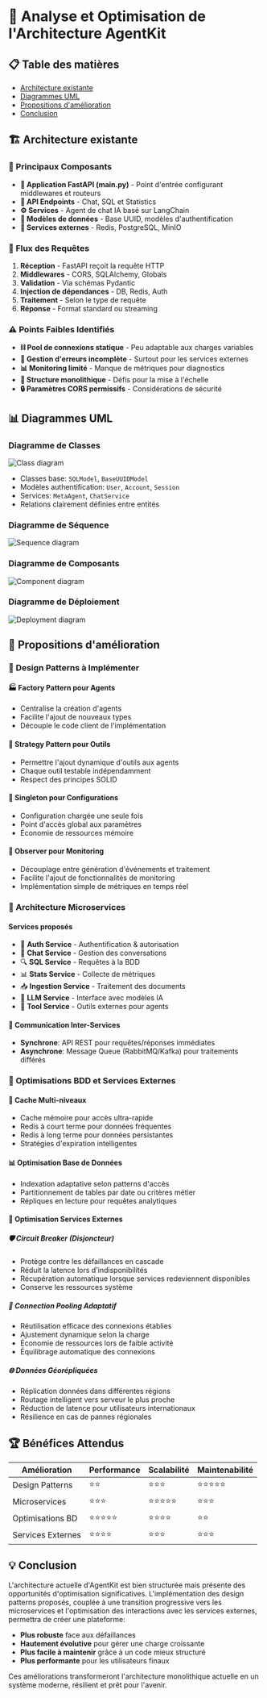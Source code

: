 # 🚀 Analyse et Optimisation de l'Architecture AgentKit

## 📋 Table des matières
- [Architecture existante](#architecture-existante)
- [Diagrammes UML](#diagrammes-uml)
- [Propositions d'amélioration](#propositions-damélioration)
- [Conclusion](#conclusion)

## 🏗️ Architecture existante

### 🧩 Principaux Composants
- **🚀 Application FastAPI (main.py)** - Point d'entrée configurant middlewares et routeurs
- **💬 API Endpoints** - Chat, SQL et Statistics
- **⚙️ Services** - Agent de chat IA basé sur LangChain
- **💾 Modèles de données** - Base UUID, modèles d'authentification
- **🔌 Services externes** - Redis, PostgreSQL, MinIO

### 🔄 Flux des Requêtes
1. **Réception** - FastAPI reçoit la requête HTTP
2. **Middlewares** - CORS, SQLAlchemy, Globals
3. **Validation** - Via schémas Pydantic
4. **Injection de dépendances** - DB, Redis, Auth
5. **Traitement** - Selon le type de requête
6. **Réponse** - Format standard ou streaming

### ⚠️ Points Faibles Identifiés
- **⛓️ Pool de connexions statique** - Peu adaptable aux charges variables
- **🚨 Gestion d'erreurs incomplète** - Surtout pour les services externes
- **📊 Monitoring limité** - Manque de métriques pour diagnostics
- **🏢 Structure monolithique** - Défis pour la mise à l'échelle
- **🔒 Paramètres CORS permissifs** - Considérations de sécurité

## 📊 Diagrammes UML

### Diagramme de Classes
![Class diagram](/pres_images/class_diagram.png)
- Classes base: `SQLModel`, `BaseUUIDModel`
- Modèles authentification: `User`, `Account`, `Session`
- Services: `MetaAgent`, `ChatService`
- Relations clairement définies entre entités

### Diagramme de Séquence
![Sequence diagram](/pres_images/sequence_diagram.png)


### Diagramme de Composants
![Component diagram](/pres_images/component_diagram.png)

### Diagramme de Déploiement
![Deployment diagram](/pres_images/deployment_diagram.png)

## 🌟 Propositions d'amélioration

### 🧩 Design Patterns à Implémenter

#### 🏭 Factory Pattern pour Agents
- Centralise la création d'agents
- Facilite l'ajout de nouveaux types
- Découple le code client de l'implémentation

#### 🔌 Strategy Pattern pour Outils
- Permettre l'ajout dynamique d'outils aux agents
- Chaque outil testable indépendamment
- Respect des principes SOLID

#### 🧠 Singleton pour Configurations
- Configuration chargée une seule fois
- Point d'accès global aux paramètres
- Économie de ressources mémoire

#### 🔄 Observer pour Monitoring
- Découplage entre génération d'événements et traitement
- Facilite l'ajout de fonctionnalités de monitoring
- Implémentation simple de métriques en temps réel

### 🔀 Architecture Microservices

#### Services proposés
- 🔐 **Auth Service** - Authentification & autorisation
- 💬 **Chat Service** - Gestion des conversations
- 🔍 **SQL Service** - Requêtes à la BDD
- 📊 **Stats Service** - Collecte de métriques
- 📥 **Ingestion Service** - Traitement des documents
- 🤖 **LLM Service** - Interface avec modèles IA
- 🧰 **Tool Service** - Outils externes pour agents

#### 🌉 Communication Inter-Services
- **Synchrone**: API REST pour requêtes/réponses immédiates
- **Asynchrone**: Message Queue (RabbitMQ/Kafka) pour traitements différés

### 💾 Optimisations BDD et Services Externes

#### 🔄 Cache Multi-niveaux
- Cache mémoire pour accès ultra-rapide
- Redis à court terme pour données fréquentes
- Redis à long terme pour données persistantes
- Stratégies d'expiration intelligentes

#### 📊 Optimisation Base de Données
- Indexation adaptative selon patterns d'accès
- Partitionnement de tables par date ou critères métier
- Répliques en lecture pour requêtes analytiques

#### 🔌 Optimisation Services Externes

##### 🛡️ Circuit Breaker (Disjoncteur)
- Protège contre les défaillances en cascade
- Réduit la latence lors d'indisponibilités
- Récupération automatique lorsque services redeviennent disponibles
- Conserve les ressources système

##### 🔄 Connection Pooling Adaptatif
- Réutilisation efficace des connexions établies
- Ajustement dynamique selon la charge
- Économie de ressources lors de faible activité
- Équilibrage automatique des connexions

##### 🌐 Données Géorépliquées
- Réplication données dans différentes régions
- Routage intelligent vers serveur le plus proche
- Réduction de latence pour utilisateurs internationaux
- Résilience en cas de pannes régionales

## 🏆 Bénéfices Attendus

| Amélioration | Performance | Scalabilité | Maintenabilité |
|--------------|-------------|-------------|----------------|
| Design Patterns | ⭐⭐ | ⭐⭐⭐ | ⭐⭐⭐⭐⭐ |
| Microservices | ⭐⭐⭐ | ⭐⭐⭐⭐⭐ | ⭐⭐⭐ |
| Optimisations BD | ⭐⭐⭐⭐⭐ | ⭐⭐⭐⭐ | ⭐⭐ |
| Services Externes | ⭐⭐⭐⭐ | ⭐⭐⭐ | ⭐⭐⭐ |

## 💡 Conclusion

L'architecture actuelle d'AgentKit est bien structurée mais présente des opportunités d'optimisation significatives. L'implémentation des design patterns proposés, couplée à une transition progressive vers les microservices et l'optimisation des interactions avec les services externes, permettra de créer une plateforme:

- **Plus robuste** face aux défaillances
- **Hautement évolutive** pour gérer une charge croissante
- **Plus facile à maintenir** grâce à un code mieux structuré
- **Plus performante** pour les utilisateurs finaux

Ces améliorations transformeront l'architecture monolithique actuelle en un système moderne, résilient et prêt pour l'avenir. 